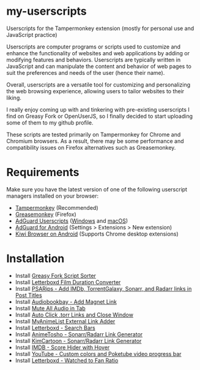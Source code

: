 # my-userscripts
Userscripts for the Tampermonkey extension (mostly for personal use and JavaScript practice)
 
Userscripts are computer programs or scripts used to customize and enhance the functionality of websites and web applications by adding or modifying features and behaviors. Userscripts are typically written in JavaScript and can manipulate the content and behavior of web pages to suit the preferences and needs of the user (hence their name).
 
Overall, userscripts are a versatile tool for customizing and personalizing the web browsing experience, allowing users to tailor websites to their liking.
 
I really enjoy coming up with and tinkering with pre-existing userscripts I find on Greasy Fork or OpenUserJS, so I finally decided to start uploading some of them to my github profile.
 
These scripts are tested primarily on Tampermonkey for Chrome and Chromium browsers. As a result, there may be some performance and compatibility issues on Firefox alternatives such as Greasemonkey.
 
# Requirements
Make sure you have the latest version of one of the following userscript managers installed on your browser:
- [Tampermonkey](https://chrome.google.com/webstore/detail/tampermonkey/dhdgffkkebhmkfjojejmpbldmpobfkfo/)  (Recommended)
- [Greasemonkey](https://addons.mozilla.org/en-US/firefox/addon/greasemonkey/) (Firefox)
- [AdGuard Userscripts](https://kb.adguard.com/en/general/userscripts) ([Windows](https://kb.adguard.com/en/windows/features/extensions) and [macOS](https://kb.adguard.com/en/macos/features/extensions))
- [AdGuard for Android](https://adguard.com/en/adguard-android/overview.html) (Settings > Extensions > New extension)
- [Kiwi Browser on Android](https://play.google.com/store/apps/details?id=com.kiwibrowser.browser) (Supports Chrome desktop extensions)


# Installation
* Install [Greasy Fork Script Sorter](https://github.com/emukus/my-userscripts/raw/main/Greasy-Fork/Script-Sorter.user.js)
* Install [Letterboxd Film Duration Converter](https://github.com/emukus/my-userscripts/raw/main/Letterboxd/Film-Duration-Converter.user.js)
* Install [PSARips - Add IMDb, TorrentGalaxy, Sonarr, and Radarr links in Post Titles](https://github.com/emukus/my-userscripts/raw/main/PSA/Add-IMDb-TorrentGalaxy-Sonarr%2C%20and%20Radarr-links-in-Post-Titles.user.js)
* Install [Audiobookbay - Add Magnet Link](https://github.com/emukus/my-userscripts/raw/main/Audiobookbay-Add-Magnet.user.js)
* Install [Mute All Audio in Tab](https://github.com/emukus/my-userscripts/raw/main/Mute-All-Audio-in-Tab-Shortcut.user.js)
* Install [Auto Click .torr Links and Close Window](https://github.com/emukus/my-userscripts/raw/main/Auto-Click-torr-Links-and-Close-Window.user.js)
* Install [	
MyAnimeList External Link Adder](https://github.com/emukus/my-userscripts/raw/main/MyAnimeList-External-Link-Adder.user.js)
* Install [Letterboxd - Search Bars](https://github.com/emukus/my-userscripts/raw/main/Letterboxd/Search-Bars.user.js)
* Install [AnimeTosho - Sonarr/Radarr Link Generator](https://github.com/emukus/my-userscripts/raw/main/AnimeTosho/Sonarr-Radarr-Link-Generator.user.js)
* Install [KimCartoon - Sonarr/Radarr Link Generator](https://github.com/emukus/my-userscripts/raw/main/KimCartoon/Sonarr-Radarr-Link-Generator.user.js)
* Install [IMDB - Score Hider with Hover](https://github.com/emukus/my-userscripts/raw/main/IMDB-Score-Hider-with-Hover.user.js)
* Install [YouTube - Custom colors and Poketube video progress bar](https://github.com/emukus/my-userscripts/raw/main/YouTube-Custom-colors-and-Poketube-video-progress-bar.user.js)
* Install [Letterboxd - Watched to Fan Ratio](https://github.com/emukus/my-userscripts/raw/main/Letterboxd/Watched-to-Fan-Ratio.user.js)
